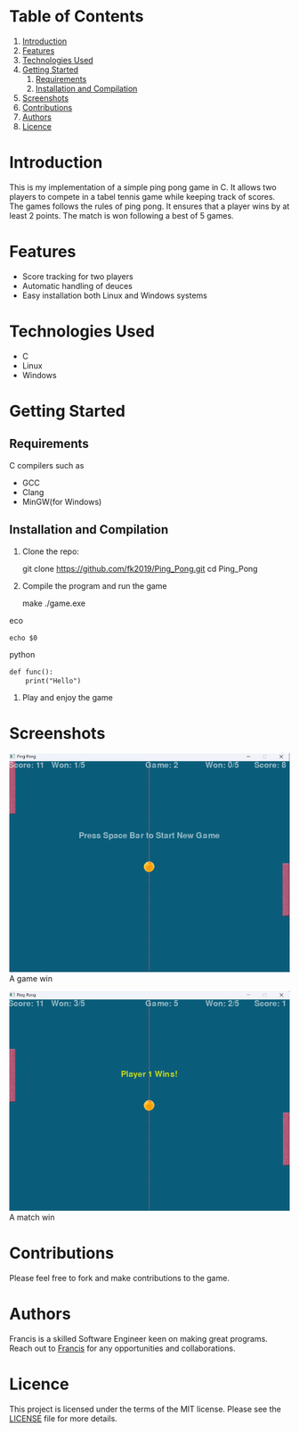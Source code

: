 
# Table of Contents

1.  [Introduction](#org104c239)
2.  [Features](#orgecffab5)
3.  [Technologies Used](#org82e1d93)
4.  [Getting Started](#org2537462)
    1.  [Requirements](#org4f5119b)
    2.  [Installation and Compilation](#orgda7b499)
5.  [Screenshots](#org57549d6)
6.  [Contributions](#orgd16a8d0)
7.  [Authors](#orgb0042d4)
8.  [Licence](#org10b66c6)



<a id="org104c239"></a>

# Introduction

This is my implementation of a simple ping pong game in C. It allows two players
to compete in a tabel tennis game while keeping track of scores. The games follows the rules
of ping pong. It ensures that a player wins by at least 2 points. The match is
won following a best of 5 games.


<a id="orgecffab5"></a>

# Features

-   Score tracking for two players
-   Automatic handling of deuces
-   Easy installation both Linux and Windows systems


<a id="org82e1d93"></a>

# Technologies Used

-   C
-   Linux
-   Windows


<a id="org2537462"></a>

# Getting Started


<a id="org4f5119b"></a>

## Requirements

C compilers such as

-   GCC
-   Clang
-   MinGW(for Windows)


<a id="orgda7b499"></a>

## Installation and Compilation

1.  Clone the repo:

    git clone https://github.com/fk2019/Ping_Pong.git
    cd Ping_Pong

1.  Compile the program and run the game

    make
    ./game.exe

eco

    echo $0

python

    def func():
        print("Hello")

1.  Play and enjoy the game


<a id="org57549d6"></a>

# Screenshots

![img](./images/game_win.png "A game win")
A game win

![img](./images/match_win.png "A match win")
A match win


<a id="orgd16a8d0"></a>

# Contributions

Please feel free to fork and make contributions to the game.


<a id="orgb0042d4"></a>

# Authors

Francis is a skilled Software Engineer keen on making great programs. Reach out to [Francis](mailto:fkmuiruri8@gmail.com) for any opportunities and collaborations.


<a id="org10b66c6"></a>

# Licence

This project is licensed under the terms of the MIT license. Please see the [LICENSE](./LICENCE.txt) file for more details.

